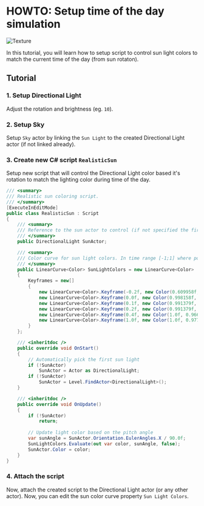 # HOWTO: Setup time of the day simulation

![Texture](media/time-of-the-day.gif)

In this tutorial, you will learn how to setup script to control sun light colors to match the current time of the day (from sun rotaton).

## Tutorial

### 1. Setup Directional Light

Adjust the rotation and brightness (eg. `10`).

### 2. Setup Sky

Setup `Sky` actor by linking the `Sun Light` to the created Directional Light actor (if not linked already).

### 3. Create new C# script `RealisticSun`

Setup new script that will control the Directional Light color based it's rotation to match the lighting color during time of the day.

```cs
/// <summary>
/// Realistic sun coloring script.
/// </summary>
[ExecuteInEditMode]
public class RealisticSun : Script
{
    /// <summary>
    /// Reference to the sun actor to control (if not specified the first Directional Light is used).
    /// </summary>
    public DirectionalLight SunActor;

    /// <summary>
    /// Color curve for sun light colors. In time range [-1;1] where positive time values (between [0;1]) are for day-time and negative values (between [-1;0)) are for night-time.
    /// </summary>
    public LinearCurve<Color> SunLightColors = new LinearCurve<Color>
    {
        Keyframes = new[]
        {
            new LinearCurve<Color>.Keyframe(-0.2f, new Color(0.609958f, 0.768231f, 0.97746f, 0.3f)),
            new LinearCurve<Color>.Keyframe(0.0f, new Color(0.998158f, 0.431645f, 0.083600f, 0.7f)),
            new LinearCurve<Color>.Keyframe(0.1f, new Color(0.991379f, 0.796836f, 0.427773f, 0.9f)),
            new LinearCurve<Color>.Keyframe(0.2f, new Color(0.991379f, 0.893238f, 0.598813f)),
            new LinearCurve<Color>.Keyframe(0.4f, new Color(1.0f, 0.966467f, 0.911958f)),
            new LinearCurve<Color>.Keyframe(1.0f, new Color(1.0f, 0.977460f, 0.911515f)),
        }
    };

    /// <inheritdoc />
    public override void OnStart()
    {
        // Automatically pick the first sun light
        if (!SunActor)
            SunActor = Actor as DirectionalLight;
        if (!SunActor)
            SunActor = Level.FindActor<DirectionalLight>();
    }

    /// <inheritdoc />
    public override void OnUpdate()
    {
        if (!SunActor)
            return;
  
        // Update light color based on the pitch angle
        var sunAngle = SunActor.Orientation.EulerAngles.X / 90.0f;
        SunLightColors.Evaluate(out var color, sunAngle, false);
        SunActor.Color = color;
    }
}
```

### 4. Attach the script

Now, attach the created script to the Directional Light actor (or any other actor). Now, you can edit the sun color curve property `Sun Light Colors`.
